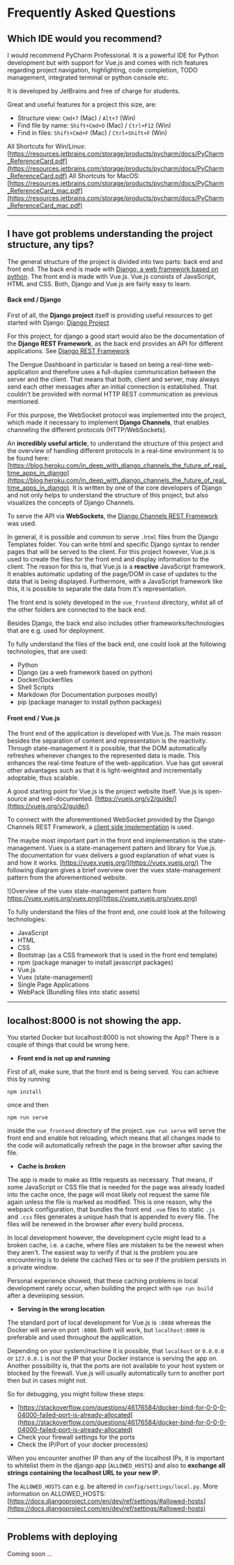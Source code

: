 # Frequently Asked Questions

## Which IDE would you recommend?

I would recommend PyCharm Professional. It is a powerful IDE for Python development but with support for Vue.js
and comes with rich features regarding project navigation, highlighting, code completion, TODO management, integrated terminal or python console etc.

It is developed by JetBrains and free of charge for students.

Great and useful features for a project this size, are:

* Structure view: ``Cmd+7`` (Mac) / ``Alt+7`` (Win)
* Find file by name: ``Shift+Cmd+O`` (Mac) / ``Ctrl+F12`` (Win)
* Find in files: ``Shift+Cmd+F`` (Mac) / ``Ctrl+Shift+F`` (Win)

All Shortcuts for Win/Linux: [https://resources.jetbrains.com/storage/products/pycharm/docs/PyCharm_ReferenceCard.pdf](https://resources.jetbrains.com/storage/products/pycharm/docs/PyCharm_ReferenceCard.pdf)
All Shortcuts for MacOS: [https://resources.jetbrains.com/storage/products/pycharm/docs/PyCharm_ReferenceCard_mac.pdf](https://resources.jetbrains.com/storage/products/pycharm/docs/PyCharm_ReferenceCard_mac.pdf)

--- 

## I have got problems understanding the project structure, any tips?

The general structure of the project is divided into two parts: back end and front end. The back end is made with [Django, a web framework based on python](https://www.djangoproject.com/).
The front end is made with Vue.js. Vue.js consists of JavaScript, HTML and CSS. Both, Django and Vue.js are fairly easy to learn.

#### Back end / Django 

First of all, the **Django project** itself is providing useful resources to get started with Django: [Django Project](https://www.djangoproject.com/start/) 

For this project, for django a good start would also be the documentation of the **Django REST Framework**, as the back end
provides an API for different applications. See [Django REST Framework](https://www.django-rest-framework.org/)

The Dengue Dashboard in particular is based on being a real-time web-application and therefore uses a full-duplex communication
between the server and the client. That means that both, client and server, may always send each other messages after an initial
connection is established. That couldn't be provided with normal HTTP REST communication as previous mentioned.

For this purpose, the WebSocket protocol was implemented into the project, which made it necessary to implement **Django Channels**,
that enables channeling the different protocols (HTTP/WebSockets). 

An **incredibly useful article**, to understand the structure of this project and the overview of handling different protocols in a
real-time environment is to be found here: [https://blog.heroku.com/in_deep_with_django_channels_the_future_of_real_time_apps_in_django](https://blog.heroku.com/in_deep_with_django_channels_the_future_of_real_time_apps_in_django).
It is written by one of the core developers of Django and not only helps to understand the structure of this project, but also visualizes
the concepts of Django Channels.

To serve the API via **WebSockets**, the [Django Channels REST Framework](https://github.com/hishnash/djangochannelsrestframework) was used.


In general, it is possible and common to serve ``.html`` files from the Django Templates folder. You can write html and specific Django syntax to render pages
that will be served to the client. For this project however, Vue.js is used to create the files for the front end and display information to the client. The reason for this
is, that Vue.js is a **reactive** JavaScript framework. It enables automatic updating of the page/DOM in case of updates to the data that is being displayed.
Furthermore, with a JavaScript framework like this, it is possible to separate the data from it's representation.

The front end is solely developed in the ``vue_frontend`` directory, whilst all of the other folders are connected to the back end. 

Besides Django, the back end also includes other frameworks/technologies that are e.g. used for deployment.

To fully understand the files of the back end, one could look at the following technologies, that are used:

* Python
* Django (as a web framework based on python)
* Docker/Dockerfiles
* Shell Scripts
* Markdown (for Documentation purposes mostly)
* pip (package manager to install python packages)




#### Front end / Vue.js

The front end of the application is developed with Vue.js. The main reason besides the separation of content and representation is the reactivity.
Through state-management it is possible, that the DOM automatically refreshes whenever changes to the represented data is made. This enhances the
real-time feature of the web-application. Vue has got several other advantages such as that it is light-weighted and incrementally adoptable, thus scalable.

A good starting point for Vue.js is the project website itself. Vue.js is open-source and well-documented. [https://vuejs.org/v2/guide/](https://vuejs.org/v2/guide/)

To connect with the aforementioned WebSocket provided by the Django Channels REST Framework, a [client side implementation](ttps://github.com/theY4Kman/dcrf-client) is used.

The maybe most important part in the front end implementation is the state-management. Vuex is a state-management pattern and library for Vue.js. 
The documentation for vuex delivers a good explanation of what vuex is and how it works. [https://vuex.vuejs.org/](https://vuex.vuejs.org/)
The following diagram gives a brief overview over the vuex state-management pattern from the aforementioned website.

![Overview of the vuex state-management pattern from https://vuex.vuejs.org/vuex.png](https://vuex.vuejs.org/vuex.png)

To fully understand the files of the front end, one could look at the following technologies:

* JavaScript
* HTML
* CSS
* Bootstrap (as a CSS framework that is used in the front end template)
* npm (package manager to install javascript packages)
* Vue.js 
* Vuex (state-management)
* Single Page Applications
* WebPack (Bundling files into static assets)

---

## localhost:8000 is not showing the app.

You started Docker but localhost:8000 is not showing the App? There is a couple of things that could be wrong here. 


* **Front end is not up and running**

First of all, make sure, that the front end is being served. You can achieve
this by running

    npm install

once and then

    npm run serve

inside the ``vue_frontend`` directory of the project. ``npm run serve`` will serve the front end and enable hot reloading, which
means that all changes made to the code will automatically refresh the page in the browser after saving the file.

* **Cache is _broken_**

The app is made to make as little requests as necessary. That means, if some JavaScript or CSS file that is needed for the
page was already loaded into the cache once, the page will most likely not request the same file again unless the file is marked as modified.
This is one reason, why the webpack configuration, that bundles the front end ``.vue`` files to static ``.js`` and ``.css`` files
generates a unique hash that is appended to every file. The files will be renewed in the browser after every build process.

In local development however, the development cycle might lead to a broken cache, i.e. a cache, where files are mistaken to be
the newest when they aren't. The easiest way to verify if that is the problem you are encountering is to delete the cached files
or to see if the problem persists in a private window. 

Personal experience showed, that these caching problems in local development rarely occur, when building the project with ``npm run build`` after a developing session.

* **Serving in the wrong location**

The standard port of local development for Vue.js is ``:8080`` whereas the Docker will serve on port ``:8000``.
Both will work, but ``localhost:8000`` is preferable and used throughout the application.

Depending on your system/machine it is possible, that ``localhost`` or ``0.0.0.0`` or ``127.0.0.1`` is not the IP that your Docker instance is serving the app on.
Another possibility is, that the ports are not available to your host system or blocked by the firewall. Vue.js will usually automatically turn to another port then
but in cases might not. 

So for debugging, you might follow these steps:

* [https://stackoverflow.com/questions/46176584/docker-bind-for-0-0-0-04000-failed-port-is-already-allocated](https://stackoverflow.com/questions/46176584/docker-bind-for-0-0-0-04000-failed-port-is-already-allocated)
* Check your firewall settings for the ports
* Check the IP/Port of your docker process(es)

When you encounter another IP than any of the localhost IPs, it is important to whitelist them in the django app (``ALLOWED_HOSTS``) and also to **exchange all strings containing the localhost URL to your new IP.**

The ``ALLOWED_HOSTS`` can e.g. be altered in ```config/settings/local.py```. More information on ALLOWED_HOSTS: [https://docs.djangoproject.com/en/dev/ref/settings/#allowed-hosts](https://docs.djangoproject.com/en/dev/ref/settings/#allowed-hosts)

---

## Problems with deploying

Coming soon ...
